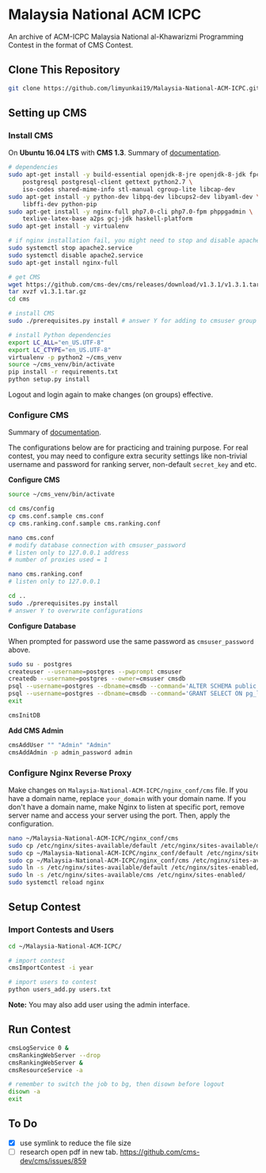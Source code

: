 # Malaysia National ACM ICPC
An archive of ACM-ICPC Malaysia National al-Khawarizmi Programming Contest in the format of CMS Contest.

## Clone This Repository
```bash
git clone https://github.com/limyunkai19/Malaysia-National-ACM-ICPC.git
```

## Setting up CMS
### Install CMS
On **Ubuntu 16.04 LTS** with **CMS 1.3**. Summary of [documentation](https://cms.readthedocs.io/en/v1.3/Installation.html).

```bash
# dependencies
sudo apt-get install -y build-essential openjdk-8-jre openjdk-8-jdk fpc \
    postgresql postgresql-client gettext python2.7 \
    iso-codes shared-mime-info stl-manual cgroup-lite libcap-dev
sudo apt-get install -y python-dev libpq-dev libcups2-dev libyaml-dev \
    libffi-dev python-pip
sudo apt-get install -y nginx-full php7.0-cli php7.0-fpm phppgadmin \
    texlive-latex-base a2ps gcj-jdk haskell-platform
sudo apt-get install -y virtualenv

# if nginx installation fail, you might need to stop and disable apache service
sudo systemctl stop apache2.service
sudo systemctl disable apache2.service
sudo apt-get install nginx-full

# get CMS
wget https://github.com/cms-dev/cms/releases/download/v1.3.1/v1.3.1.tar.gz
tar xvzf v1.3.1.tar.gz
cd cms

# install CMS
sudo ./prerequisites.py install # answer Y for adding to cmsuser group

# install Python dependencies
export LC_ALL="en_US.UTF-8"
export LC_CTYPE="en_US.UTF-8"
virtualenv -p python2 ~/cms_venv
source ~/cms_venv/bin/activate
pip install -r requirements.txt
python setup.py install
```
Logout and login again to make changes (on groups) effective.

### Configure CMS
Summary of [documentation](https://cms.readthedocs.io/en/v1.3/Running%20CMS.html).

The configurations below are for practicing and training purpose. For real contest, you may need to configure extra security settings like non-trivial username and password for ranking server, non-default `secret_key` and etc.

**Configure CMS**
```bash
source ~/cms_venv/bin/activate

cd cms/config
cp cms.conf.sample cms.conf
cp cms.ranking.conf.sample cms.ranking.conf

nano cms.conf
# modify database connection with cmsuser_password
# listen only to 127.0.0.1 address
# number of proxies used = 1

nano cms.ranking.conf
# listen only to 127.0.0.1

cd ..
sudo ./prerequisites.py install
# answer Y to overwrite configurations
```

**Configure Database**

When prompted for password use the same password as `cmsuser_password` above.
```bash
sudo su - postgres
createuser --username=postgres --pwprompt cmsuser
createdb --username=postgres --owner=cmsuser cmsdb
psql --username=postgres --dbname=cmsdb --command='ALTER SCHEMA public OWNER TO cmsuser'
psql --username=postgres --dbname=cmsdb --command='GRANT SELECT ON pg_largeobject TO cmsuser'
exit

cmsInitDB
```

**Add CMS Admin**
```bash
cmsAddUser "" "Admin" "Admin"
cmsAddAdmin -p admin_password admin
```

### Configure Nginx Reverse Proxy
Make changes on `Malaysia-National-ACM-ICPC/nginx_conf/cms` file. If you have a domain name, replace `your_domain` with your domain name. If you don't have a domain name, make Nginx to listen at specific port, remove server name and access your server using the port. Then, apply the configuration.

```bash
nano ~/Malaysia-National-ACM-ICPC/nginx_conf/cms
sudo cp /etc/nginx/sites-available/default /etc/nginx/sites-available/default.bak
sudo cp ~/Malaysia-National-ACM-ICPC/nginx_conf/default /etc/nginx/sites-available/
sudo cp ~/Malaysia-National-ACM-ICPC/nginx_conf/cms /etc/nginx/sites-available/
sudo ln -s /etc/nginx/sites-available/default /etc/nginx/sites-enabled/
sudo ln -s /etc/nginx/sites-available/cms /etc/nginx/sites-enabled/
sudo systemctl reload nginx
```

## Setup Contest
### Import Contests and Users
```bash
cd ~/Malaysia-National-ACM-ICPC/

# import contest
cmsImportContest -i year

# import users to contest
python users_add.py users.txt
```
**Note:** You may also add user using the admin interface.


## Run Contest
```bash
cmsLogService 0 &
cmsRankingWebServer --drop
cmsRankingWebServer &
cmsResourceService -a

# remember to switch the job to bg, then disown before logout
disown -a
exit
```

## To Do
- [x] use symlink to reduce the file size
- [ ] research open pdf in new tab. https://github.com/cms-dev/cms/issues/859

